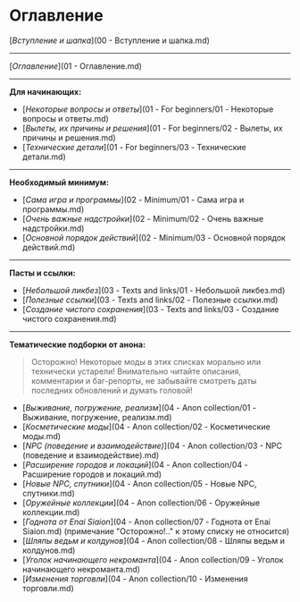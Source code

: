 # Оглавление

[*Вступление и шапка*](00 - Вступление и шапка.md)

------

[*Оглавление*](01 - Оглавление.md)

------

**Для начинающих:**

+ [*Некоторые вопросы и ответы*](01 - For beginners/01 - Некоторые вопросы и ответы.md)
+ [*Вылеты, их причины и решения*](01 - For beginners/02 - Вылеты, их причины и решения.md)
+ [*Технические детали*](01 - For beginners/03 - Технические детали.md)

------

**Необходимый минимум:**

+ [*Сама игра и программы*](02 - Minimum/01 - Сама игра и программы.md)
+ [*Очень важные надстройки*](02 - Minimum/02 - Очень важные надстройки.md)
+ [*Основной порядок действий*](02 - Minimum/03 - Основной порядок действий.md)

------

**Пасты и ссылки:**

+ [*Небольшой ликбез*](03 - Texts and links/01 - Небольшой ликбез.md)
+ [*Полезные ссылки*](03 - Texts and links/02 - Полезные ссылки.md)
+ [*Создание чистого сохранения*](03 - Texts and links/03 - Создание чистого сохранения.md)

------

**Тематические подборки от анона:**

> Осторожно! Некоторые моды в этих списках морально или технически устарели! Внимательно читайте описания, комментарии и баг-репорты, не забывайте смотреть даты последних обновлений и думать головой!

+ [*Выживание, погружение, реализм*](04 - Anon collection/01 - Выживание, погружение, реализм.md)
+ [*Косметические моды*](04 - Anon collection/02 - Косметические моды.md)
+ [*NPC (поведение и взаимодействие)*](04 - Anon collection/03 - NPC (поведение и взаимодействие).md)
+ [*Расширение городов и локаций*](04 - Anon collection/04 - Расширение городов и локаций.md)
+ [*Новые NPC, спутники*](04 - Anon collection/05 - Новые NPC, спутники.md)
+ [*Оружейные коллекции*](04 - Anon collection/06 - Оружейные коллекции.md)
+ [*Годнота от Enai Siaion*](04 - Anon collection/07 - Годнота от Enai Siaion.md) (примечание "Осторожно!.." к этому списку не относится)
+ [*Шляпы ведьм и колдунов*](04 - Anon collection/08 - Шляпы ведьм и колдунов.md)
+ [*Уголок начинающего некроманта*](04 - Anon collection/09 - Уголок начинающего некроманта.md)
+ [*Изменения торговли*](04 - Anon collection/10 - Изменения торговли.md)
